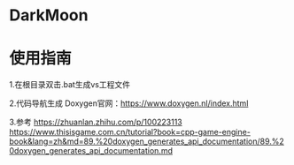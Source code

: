 # DarkMoon

# 使用指南
1.在根目录双击.bat生成vs工程文件

2.代码导航生成 Doxygen官网：https://www.doxygen.nl/index.html

3.参考 https://zhuanlan.zhihu.com/p/100223113
       https://www.thisisgame.com.cn/tutorial?book=cpp-game-engine-book&lang=zh&md=89.%20doxygen_generates_api_documentation/89.%20doxygen_generates_api_documentation.md